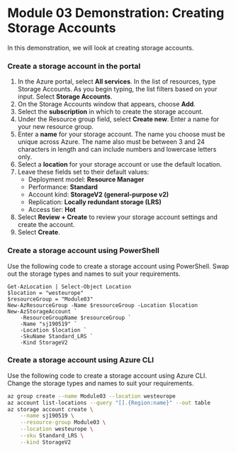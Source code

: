 # Module 03 Demonstration: Creating Storage Accounts 
In this demonstration, we will look at creating storage accounts.

### Create a storage account in the portal 

1.  In the Azure portal, select **All services**. In the list of resources, type Storage Accounts. As you begin typing, the list filters based on your input. Select **Storage Accounts**.
2.  On the Storage Accounts window that appears, choose **Add**.
3.  Select the **subscription** in which to create the storage account.
4.  Under the Resource group field, select **Create new**. Enter a name for your new resource group.
5.  Enter a **name** for your storage account. The name you choose must be unique across Azure. The name also must be between 3 and 24 characters in length and can include numbers and lowercase letters only.
6.  Select a **location** for your storage account or use the default location.
7.  Leave these fields set to their default values:
    - Deployment model: **Resource Manager**
    - Performance: **Standard**
    - Account kind: **StorageV2 (general-purpose v2)**
    - Replication: **Locally redundant storage (LRS)**
    - Access tier: **Hot**
8.  Select **Review + Create** to review your storage account settings and create the account.
9.  Select **Create**.

### Create a storage account using PowerShell 
Use the following code to create a storage account using PowerShell. Swap out the storage types and names to suit your requirements.

``` posh
Get-AzLocation | Select-Object Location 
$location = "westeurope"
$resourceGroup = "Module03" 
New-AzResourceGroup -Name $resourceGroup -Location $location 
New-AzStorageAccount `
    -ResourceGroupName $resourceGroup `
    -Name "sj190519" `
    -Location $location `
    -SkuName Standard_LRS `
    -Kind StorageV2
```

### Create a storage account using Azure CLI 
Use the following code to create a storage account using Azure CLI. Change the storage types and names to suit your requirements.

``` sh
az group create --name Module03 --location westeurope 
az account list-locations --query "[].{Region:name}" --out table 
az storage account create \
    --name sj190519 \
    --resource-group Module03 \
    --location westeurope \
    --sku Standard_LRS \
    --kind StorageV2
```
